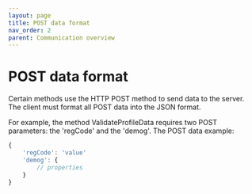 ```yaml
---
layout: page
title: POST data format
nav_order: 2
parent: Communication overview
---
```


# POST data format
Certain methods use the HTTP POST method to send data to the server. The client must format all POST data into the JSON format.

For example, the method ValidateProfileData requires two POST parameters: the 'regCode' and the 'demog'. The POST data example:

```javascript
{
    'regCode': 'value'
    'demog': {
        // properties
    }
}
```
